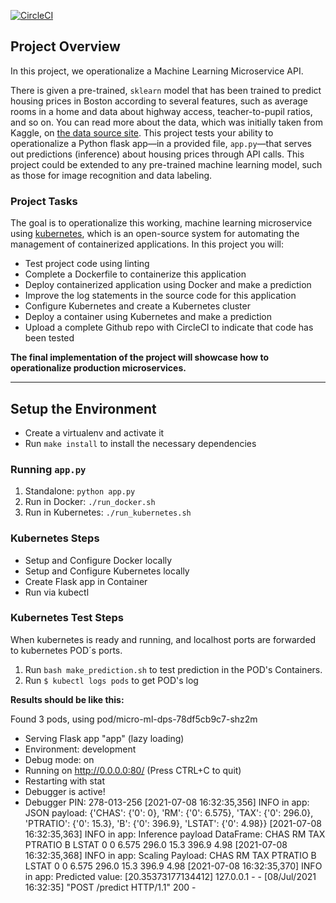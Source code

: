 [![CircleCI](https://circleci.com/gh/Lorioux/simple-ml-microservice/tree/main.svg?style=svg)](https://circleci.com/gh/Lorioux/simple-ml-microservice/tree/main)

## Project Overview

In this project, we operationalize a Machine Learning Microservice API.

There is given a pre-trained, `sklearn` model that has been trained to predict housing prices in Boston according to several features, such as average rooms in a home and data about highway access, teacher-to-pupil ratios, and so on. You can read more about the data, which was initially taken from Kaggle, on [the data source site](https://www.kaggle.com/c/boston-housing). This project tests your ability to operationalize a Python flask app—in a provided file, `app.py`—that serves out predictions (inference) about housing prices through API calls. This project could be extended to any pre-trained machine learning model, such as those for image recognition and data labeling.

### Project Tasks

The goal is to operationalize this working, machine learning microservice using [kubernetes](https://kubernetes.io/), which is an open-source system for automating the management of containerized applications. In this project you will:

* Test project code using linting
* Complete a Dockerfile to containerize this application
* Deploy containerized application using Docker and make a prediction
* Improve the log statements in the source code for this application
* Configure Kubernetes and create a Kubernetes cluster
* Deploy a container using Kubernetes and make a prediction
* Upload a complete Github repo with CircleCI to indicate that code has been tested

**The final implementation of the project will showcase how to operationalize production microservices.**

---

## Setup the Environment

* Create a virtualenv and activate it
* Run `make install` to install the necessary dependencies

### Running `app.py`

1. Standalone:  `python app.py`
2. Run in Docker:  `./run_docker.sh`
3. Run in Kubernetes:  `./run_kubernetes.sh`

### Kubernetes Steps

* Setup and Configure Docker locally
* Setup and Configure Kubernetes locally
* Create Flask app in Container
* Run via kubectl

### Kubernetes Test Steps

When kubernetes is ready and running, and localhost ports are forwarded to kubernetes POD´s ports.

1. Run `bash make_prediction.sh` to test prediction in the POD's Containers.
2. Run `$ kubectl logs pods` to get POD's log

**Results should be like this:**

Found 3 pods, using pod/micro-ml-dps-78df5cb9c7-shz2m

* Serving Flask app "app" (lazy loading)
* Environment: development
* Debug mode: on
* Running on http://0.0.0.0:80/ (Press CTRL+C to quit)
* Restarting with stat
* Debugger is active!
* Debugger PIN: 278-013-256
  [2021-07-08 16:32:35,356] INFO in app: JSON payload:
  {'CHAS': {'0': 0}, 'RM': {'0': 6.575}, 'TAX': {'0': 296.0}, 'PTRATIO': {'0': 15.3}, 'B': {'0': 396.9}, 'LSTAT': {'0': 4.98}}
  [2021-07-08 16:32:35,363] INFO in app: Inference payload DataFrame:
  CHAS     RM    TAX  PTRATIO      B  LSTAT
  0     0  6.575  296.0     15.3  396.9   4.98
  [2021-07-08 16:32:35,368] INFO in app: Scaling Payload:
  CHAS     RM    TAX  PTRATIO      B  LSTAT
  0     0  6.575  296.0     15.3  396.9   4.98
  [2021-07-08 16:32:35,370] INFO in app: Predicted value: \[20.35373177134412]
  127.0.0.1 - - [08/Jul/2021 16:32:35] "POST /predict HTTP/1.1" 200 -
